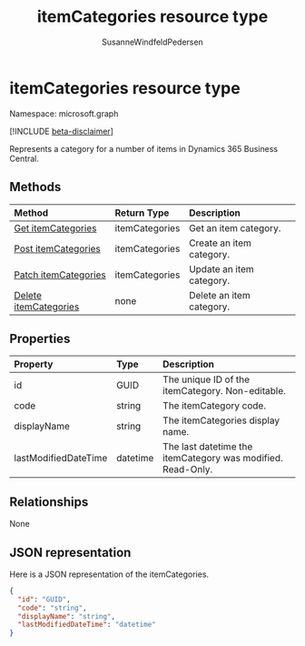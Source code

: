 ﻿---
title: itemCategories resource type 
description: An item category in Dynamics 365 Business Central.
services: project-madeira
documentationcenter: ''
author: SusanneWindfeldPedersen
localization_priority: Normal
ms.prod: "dynamics-365-business-central"
doc_type: resourcePageType
---

# itemCategories resource type

Namespace: microsoft.graph

[!INCLUDE [beta-disclaimer](../../includes/beta-disclaimer.md)]

Represents a category for a number of items in Dynamics 365 Business Central.

## Methods

| Method                                                            | Return Type    | Description              |
| :---------------------------------------------------------------- | :------------- | :----------------------- |
| [Get itemCategories](../api/dynamics-itemcategories-get.md)       | itemCategories | Get an item category.    |
| [Post itemCategories](../api/dynamics-create-itemcategories.md)   | itemCategories | Create an item category. |
| [Patch itemCategories](../api/dynamics-itemcategories-update.md)  | itemCategories | Update an item category. |
| [Delete itemCategories](../api/dynamics-itemcategories-delete.md) | none           | Delete an item category. |

## Properties

| Property             | Type     | Description                                                 |
| :------------------- | :------- | :---------------------------------------------------------- |
| id                   | GUID     | The unique ID of the itemCategory. Non-editable.            |
| code                 | string   | The itemCategory code.                                      |
| displayName          | string   | The itemCategories display name.                            |
| lastModifiedDateTime | datetime | The last datetime the itemCategory was modified. Read-Only. |

## Relationships

None

## JSON representation

Here is a JSON representation of the itemCategories.

```json
{
  "id": "GUID",
  "code": "string",
  "displayName": "string",
  "lastModifiedDateTime": "datetime"
}
```
